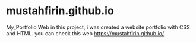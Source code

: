 # mustahfirin.github.io
My_Portfolio Web
in this project, i was created a website portfolio with CSS and HTML. you can check this web https://mustahfirin.github.io/
